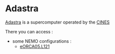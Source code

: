 # Adastra

[Adastra](https://www.cines.fr/calcul/adastra/) is a supercomputer operated by the [CINES](https://www.cines.fr)

There you can access :

  - some NEMO configurations :
      - [eORCA05.L121](../configurations/eORCA05.L121.md)
